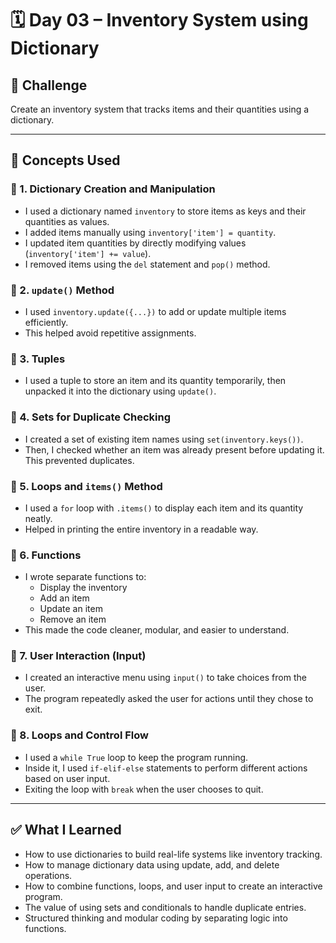 # 🗓️ Day 03 – Inventory System using Dictionary

## 📌 Challenge
Create an inventory system that tracks items and their quantities using a dictionary.

---

## 🧠 Concepts Used

### 🔹 1. Dictionary Creation and Manipulation
- I used a dictionary named `inventory` to store items as keys and their quantities as values.
- I added items manually using `inventory['item'] = quantity`.
- I updated item quantities by directly modifying values (`inventory['item'] += value`).
- I removed items using the `del` statement and `pop()` method.

### 🔹 2. `update()` Method
- I used `inventory.update({...})` to add or update multiple items efficiently.
- This helped avoid repetitive assignments.

### 🔹 3. Tuples
- I used a tuple to store an item and its quantity temporarily, then unpacked it into the dictionary using `update()`.

### 🔹 4. Sets for Duplicate Checking
- I created a set of existing item names using `set(inventory.keys())`.
- Then, I checked whether an item was already present before updating it. This prevented duplicates.

### 🔹 5. Loops and `items()` Method
- I used a `for` loop with `.items()` to display each item and its quantity neatly.
- Helped in printing the entire inventory in a readable way.

### 🔹 6. Functions
- I wrote separate functions to:
  - Display the inventory
  - Add an item
  - Update an item
  - Remove an item
- This made the code cleaner, modular, and easier to understand.

### 🔹 7. User Interaction (Input)
- I created an interactive menu using `input()` to take choices from the user.
- The program repeatedly asked the user for actions until they chose to exit.

### 🔹 8. Loops and Control Flow
- I used a `while True` loop to keep the program running.
- Inside it, I used `if-elif-else` statements to perform different actions based on user input.
- Exiting the loop with `break` when the user chooses to quit.

---

## ✅ What I Learned

- How to use dictionaries to build real-life systems like inventory tracking.
- How to manage dictionary data using update, add, and delete operations.
- How to combine functions, loops, and user input to create an interactive program.
- The value of using sets and conditionals to handle duplicate entries.
- Structured thinking and modular coding by separating logic into functions.

